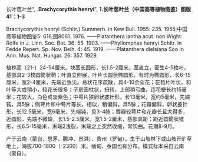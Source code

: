长叶苞叶兰",
.**Brachycorythis henryi**",
**1.长叶苞叶兰（中国高等植物图鉴）图版41：1-3**

Brachycorythis henryi (Schltr.) Summerh. in Kew Bull. 1955: 235. 1955;中国高等植物图鉴5: 616,图8061. 1976. ——Platanthera iantha acut. non Wight: Rolfe in J. Linn. Soc. Bot. 36: 55. 1903. ——Phyllomphax henryi Schltr. in Fedde Repert. Sp. Nov. Beih. 4: 45. 1919. ——Platanthera dielsiana Soo in Ann. Mus. Nat. Hungar. 26: 357. 1929.

植株高（21-）24-54厘米。块茎长圆形，长1.5-2厘米。茎直立，密生4-5枚叶，基部具2-3枚圆筒状鞘；叶直立伸展，叶片长圆状椭圆形，有时为椭圆形，长6-15厘米，宽2-4厘米，先端近急尖。总状花序疏散，具4-10余朵花；花苞片叶状，和叶等大或稍小，较花长很多；子房圆柱状，扭转，上部稍弓曲，连花梗长约15毫米；花较大，白色或淡紫色；中萼片狭卵状披针形，长13毫米，宽约5毫米，先端钝，具5脉；侧萼片和中萼片等长，相似，稍偏斜，具5脉；花瓣偏斜，卵状披针形，长12.5毫米，宽6毫米，先端钝，具3-4脉；唇瓣较萼片和花瓣长且大得多，近圆形，先端不微缺，长1.5-2.5厘米，宽1.5-2厘米，基部具距；距近圆筒状锥形，长6.5-15毫米，末端2浅裂，末端之上突然收缩，常钩曲。花期8-9月。

产于云南（蒙自、思茅、腾冲、景洪）、贵州（罗甸）。生于山坡林下或山坡开旷草地上，海拔700-1800（-2300）米。缅甸、泰国也有分布。模式标本采自云南（蒙自）。
